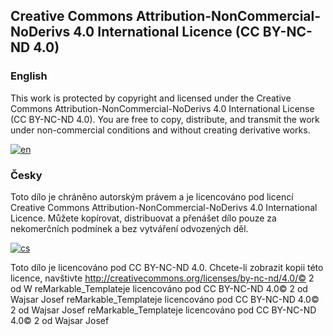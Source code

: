 ## Creative Commons Attribution-NonCommercial-NoDerivs 4.0 International Licence (CC BY-NC-ND 4.0)

### English
This work is protected by copyright and licensed under the Creative Commons Attribution-NonCommercial-NoDerivs 4.0 International License (CC BY-NC-ND 4.0). You are free to copy, distribute, and transmit the work under non-commercial conditions and without creating derivative works.

[![en](https://img.shields.io/badge/Details_info-en-red.svg)](https://creativecommons.org/licenses/by-nc-nd/4.0/)


### Česky
Toto dílo je chráněno autorským právem a je licencováno pod licencí Creative Commons Attribution-NonCommercial-NoDerivs 4.0 International Licence. Můžete kopírovat, distribuovat a přenášet dílo pouze za nekomerčních podmínek a bez vytváření odvozených děl.

[![cs](https://img.shields.io/badge/Detailní_informace-cs-springgreen.svg)](https://creativecommons.org/licenses/by-nc-nd/4.0/deed.cs)






Toto dílo je licencováno pod CC BY-NC-ND 4.0. Chcete-li zobrazit kopii této licence, navštivte http://creativecommons.org/licenses/by-nc-nd/4.0/© 2 od W
reMarkable_Templateje licencováno pod CC BY-NC-ND 4.0© 2 od Wajsar Josef 
reMarkable_Templateje licencováno pod CC BY-NC-ND 4.0© 2 od Wajsar Josef 
reMarkable_Templateje licencováno pod CC BY-NC-ND 4.0© 2 od Wajsar Josef 
